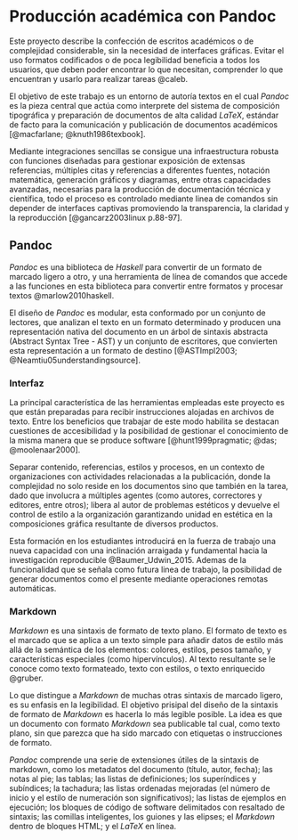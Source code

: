 # Producción académica con Pandoc

<!--- Temática que abordará --->

Este proyecto describe la confección de escritos académicos o de complejidad
considerable, sin la necesidad de interfaces gráficas.  Evitar el uso formatos
codificados o de poca legibilidad beneficia a todos los usuarios, que deben
poder encontrar lo que necesitan, comprender lo que encuentran y usarlo para
realizar tareas @caleb.

El objetivo de este trabajo es un entorno de autoría textos en el cual _Pandoc_
es la pieza central que actúa como interprete del sistema de composición
tipográfica y preparación de documentos de alta calidad _LaTeX_, estándar de
facto para la comunicación y publicación de documentos académicos [@macfarlane;
@knuth1986texbook].

Mediante integraciones sencillas se consigue una infraestructura robusta con
funciones diseñadas para gestionar exposición de extensas referencias,
múltiples citas y referencias a diferentes fuentes, notación matemática,
generación gráficos y diagramas, entre otras capacidades avanzadas, necesarias
para la producción de documentación técnica y científica, todo el proceso es
controlado mediante linea de comandos sin depender de interfaces captivas
promoviendo la transparencia, la claridad y la reproducción [@gancarz2003linux
p.88-97].

<!--
Se trata de una herramienta de código abierto que puede
utilizarse por sí sola o a través del entorno de desarrollo integrado (IDE)
-->

## Pandoc

_Pandoc_ es una biblioteca de _Haskell_  para convertir de un
formato de marcado ligero a otro, y una herramienta de línea de comandos que
accede a las funciones en esta biblioteca para convertir entre 
formatos y procesar textos @marlow2010haskell.

El diseño de _Pandoc_ es modular, esta conformado por un conjunto de lectores,
que analizan el texto en un formato determinado y producen una representación
nativa del documento en un árbol de sintaxis abstracta (Abstract Syntax Tree -
AST) y un conjunto de escritores, que convierten esta representación a un
formato de destino [@ASTImpl2003; @Neamtiu05understandingsource].

<!---
Por lo tanto, para añadir un formato de entrada o de
salida basta con añadir un lector o un escritor.
Los usuarios también pueden
ejecutar filtros pandoc personalizados para modificar el AST intermedio

La biblioteca incluye módulos separados para cada formato de entrada y salida,
por lo que para añadir un nuevo formato (de entrada o salida) sólo hay que añadir
un nuevo módulo.
--->

<!--- https://explained-from-first-principles.com/number-theory/ --->
<!--- Pandoc incluye una biblioteca Haskell y un programa de línea de comandos
independiente.  --->

<!--- incluyendo, pero sin limitarse a, varios sabores de _Markdown_, HTML, _LaTeX_
y Word docx.
Pandoc es software libre, publicado bajo la GPL.  Copyright 2006-2022 John
MacFarlane.  --->

<!--- Conjunto de herramientas de publicación académica potente, ampliable y
repleto de funciones.
Construya y personalizar con Pandoc, utilizar un sistema de composición
tipográfica (_LaTeX_) y y componentes, y dé vida a los proyectos con potentes
filtros.  --->

### Interfaz 

La principal característica de las herramientas empleadas este proyecto es
que están preparadas para recibir instrucciones alojadas en
archivos de texto. Entre los beneficios que trabajar de este modo habilita se
destacan cuestiones de accesibilidad y la posibilidad de gestionar el
conocimiento de la misma manera que se produce software [@hunt1999pragmatic;
@das; @moolenaar2000].

Separar contenido, referencias, estilos y procesos, en un contexto de
organizaciones con actividades relacionadas a la publicación, donde la
complejidad no solo reside en los documentos sino que también en la tarea, dado
que involucra a múltiples agentes (como autores, correctores y editores, entre
otros); libera al autor de problemas estéticos y devuelve el control de estilo
a la organización garantizando unidad en estética en la composiciones gráfica
resultante de diversos productos.

Esta formación en los estudiantes introducirá en la fuerza de trabajo una nueva
capacidad  con una inclinación arraigada y fundamental hacia la investigación
reproducible @Baumer_Udwin_2015. Ademas de la funcionalidad que se señala como
futura linea de trabajo, la posibilidad de generar documentos como el presente
mediante operaciones remotas automáticas.


### Markdown

_Markdown_ es una sintaxis  de formato de texto plano.
El formato de texto es el marcado que se aplica a un texto simple para añadir
datos de estilo más allá de la semántica de los elementos: colores, estilos, pesos
tamaño, y características especiales (como hipervínculos).
Al texto resultante se le conoce como texto formateado, texto con estilos, o
texto enriquecido @gruber.

Lo que distingue a _Markdown_ de muchas otras sintaxis de marcado ligero, es su
enfasis en la legibilidad.  El objetivo prisipal del diseño de la sintaxis de
formato de _Markdown_ es hacerla lo más legible posible. La idea es que un
documento con formato _Markdown_ sea publicable tal cual, como texto plano, sin
que parezca que ha sido marcado con etiquetas o instrucciones de formato.

_Pandoc_ comprende una serie de extensiones útiles de la sintaxis de markdown,
como los metadatos del documento (título, autor, fecha); las notas al pie; las
tablas; las listas de definiciones; los superíndices y subíndices; la
tachadura; las listas ordenadas mejoradas (el número de inicio y el estilo de
numeración son significativos); las listas de ejemplos en ejecución; los
bloques de código de software delimitados con resaltado de sintaxis; las
comillas inteligentes, los guiones y las elipses; el _Markdown_ dentro de bloques
HTML; y el _LaTeX_ en línea.
